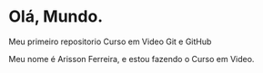 # Olá, Mundo.
 Meu primeiro repositorio Curso em Video Git e GitHub

Meu nome é Arisson Ferreira, e estou fazendo o Curso em Video.
